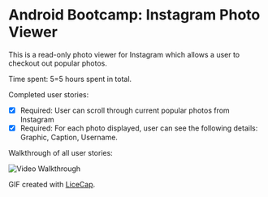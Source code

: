 # Android Bootcamp: Instagram Photo Viewer

This is a read-only photo viewer for Instagram which allows a user to checkout out popular photos.

Time spent: 5=5 hours spent in total.

Completed user stories:

 * [x] Required: User can scroll through current popular photos from Instagram
 * [x] Required: For each photo displayed, user can see the following details: Graphic, Caption, Username.
 
Walkthrough of all user stories:

![Video Walkthrough](anim_instagram_viewwer.gif)

GIF created with [LiceCap](http://www.cockos.com/licecap/).

